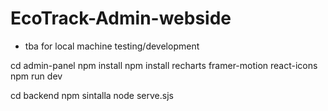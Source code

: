 # EcoTrack-Admin-webside

- tba
for local machine testing/development


cd admin-panel
npm install
npm install recharts framer-motion react-icons
npm run dev

cd backend
npm sintalla
node serve.sjs
